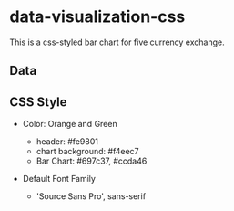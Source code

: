 # data-visualization-css

This is a css-styled bar chart for five currency exchange. 

## Data

## CSS Style

- Color: Orange and Green
  - header: #fe9801
  - chart background: #f4eec7
  - Bar Chart: #697c37, #ccda46 

- Default Font Family
  - 'Source Sans Pro', sans-serif
